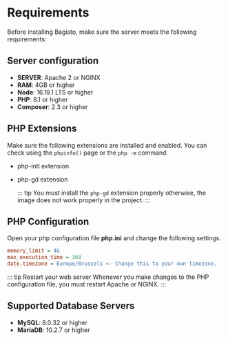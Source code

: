 # Requirements

Before installing Bagisto, make sure the server meets the following requirements:

## Server configuration

- **SERVER**: Apache 2 or NGINX
- **RAM**: 4GB or higher
- **Node**: 16.19.1 LTS or higher
- **PHP**: 8.1 or higher
- **Composer**: 2.3 or higher

## PHP Extensions

Make sure the following extensions are installed and enabled. You can check using the `phpinfo()` page or the `php -m` command.

- php-intl extension

- php-gd extension

  ::: tip
    You must install the `php-gd` extension properly otherwise, the image does not work properly in the project.
  :::

## PHP Configuration

Open your php configuration file **php.ini** and change the following settings.  

  ~~~ini
  memory_limit = 4G
  max_execution_time = 360
  date.timezone = Europe/Brussels <- Change this to your own timezone.
  ~~~

::: tip Restart your web server
  Whenever you make changes to the PHP configuration file, you must restart Apache or NGINX.
:::

## Supported Database Servers

- **MySQL**: 8.0.32 or higher
- **MariaDB**: 10.2.7 or higher
